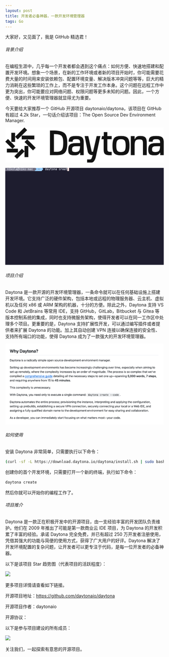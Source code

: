 ```yaml
---
layout: post
title: 开发者必备神器，一款开发环境管理器
tags: Go
---
```


大家好，又见面了，我是 GitHub 精选君！

###### 背景介绍

在编程生涯中，几乎每一个开发者都会遇到这个痛点：如何方便、快速地搭建和配置开发环境。想象一个场景，在新的工作环境或者新的项目开始时，你可能需要花费大量的时间用来安装依赖包、配置环境变量、解决版本冲突问题等等，巨大的精力消耗在这些繁琐的工作上，而不是专注于开发工作本身。这个问题在远程工作中更为突出，你可能要应对网络问题、权限问题等更多未知的问题。因此，一个方便、快速的开发环境管理器就显得尤为重要。

今天要给大家推荐一个 GitHub 开源项目 daytonaio/daytona，该项目在 GitHub 有超过 4.2k Star，一句话介绍该项目：The Open Source Dev Environment Manager.


![](https://github.com/daytonaio/daytona/raw/main/assets/images/Daytona-logotype-black.png)

![](https://github.com/daytonaio/daytona/raw/main/assets/images/daytona_demo.gif)

###### 项目介绍

Daytona 是一款开源的开发环境管理器，一条命令就可以在任何基础设施上搭建开发环境。它支持广泛的硬件架构，包括本地或远程的物理服务器、云主机、虚拟机以及任何 x86 或 ARM 架构的机器，十分的方便。除此之外，Daytona 支持 VS Code 和 JetBrains 等常用 IDE，支持 GitHub，GitLab，Bitbucket 与 Gitea 等版本控制系统的集成，同时也支持微服务架构，使得开发者可以在同一工作区中处理多个项目。更重要的是，Daytona 支持扩展性开发，可以通过编写插件或者提供者来扩展 Daytona 的功能。加上其自动创建 VPN 连接以确保连接的安全性、支持所有端口的功能，使得 Daytona 成为了一款强大的开发环境管理器。

![](https://raw.githubusercontent.com/ZhuPeng/pic/master/images/compress_image-20240410222627782.png)

###### 如何使用

安装 Daytona 非常简单，只需要执行以下命令：

```bash
(curl -sf -L https://download.daytona.io/daytona/install.sh | sudo bash) && daytona server -d
```

创建你的首个开发环境，只需要打开一个新的终端，执行如下命令：

```bash
daytona create
```

然后你就可以开始你的编程工作了。

###### 项目推介

Daytona 是一款正在积极开发中的开源项目，由一支经验丰富的开发团队负责维护。他们在 2009 年推出了可能是第一款商业云 IDE 项目，为 Daytona 的开发积累了丰富的经验。承诺 Daytona 完全免费，并已有超过 250 万开发者注册使用，凭借其强大的功能与简便的使用方式，获得了广大用户的好评。Daytona 解决了开发环境配置的复杂问题，让开发者可以更专注于代码，是每一位开发者的必备神器。


以下是该项目 Star 趋势图（代表项目的活跃程度）：

![](https://api.star-history.com/svg?repos=daytonaio/daytona&type=Timeline)

更多项目详情请查看如下链接。

开源项目地址：https://github.com/daytonaio/daytona 

开源项目作者：daytonaio

开源协议：

以下是参与项目建设的所有成员：

![](https://contrib.rocks/image?repo=daytonaio/daytona)

关注我们，一起探索有意思的开源项目。

